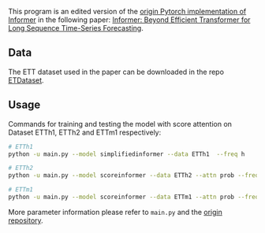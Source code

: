 This program is an edited version of the [origin Pytorch implementation of Informer](https://github.com/zhouhaoyi/Informer2020) in the following paper: 
[Informer: Beyond Efficient Transformer for Long Sequence Time-Series Forecasting](https://arxiv.org/abs/2012.07436). 

## Data

The ETT dataset used in the paper can be downloaded in the repo [ETDataset](https://github.com/zhouhaoyi/ETDataset).

## Usage

Commands for training and testing the model with score attention on Dataset ETTh1, ETTh2 and ETTm1 respectively:

```bash
# ETTh1
python -u main.py --model simplifiedinformer --data ETTh1  --freq h

# ETTh2
python -u main.py --model scoreinformer --data ETTh2 --attn prob --freq h --output_attention

# ETTm1
python -u main.py --model scoreinformer --data ETTm1 --attn prob --freq t --output_attention
```

More parameter information please refer to `main.py` and the [origin repository](https://github.com/zhouhaoyi/Informer2020).
